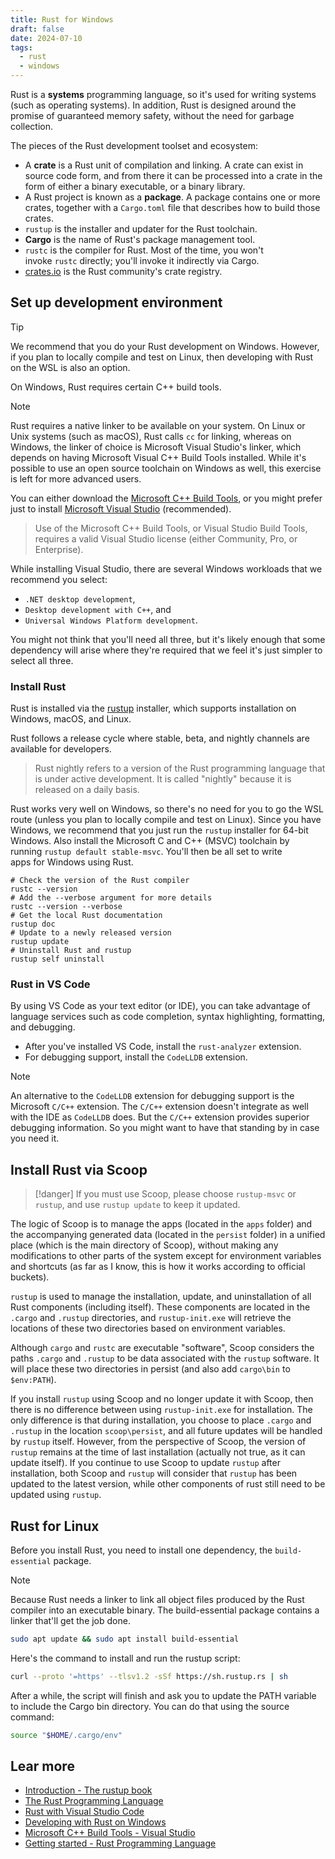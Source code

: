 ```yaml
---
title: Rust for Windows
draft: false
date: 2024-07-10
tags:
  - rust
  - windows
---
```


Rust is a **systems** programming language, so it's used for writing systems (such as operating systems). In addition, Rust is designed around the promise of guaranteed memory safety, without the need for garbage collection.

The pieces of the Rust development toolset and ecosystem:

- A **crate** is a Rust unit of compilation and linking. A crate can exist in source code form, and from there it can be processed into a crate in the form of either a binary executable, or a binary library.
- A Rust project is known as a **package**. A package contains one or more crates, together with a `Cargo.toml` file that describes how to build those crates.
- `rustup` is the installer and updater for the Rust toolchain.
- **Cargo** is the name of Rust's package management tool.
- `rustc` is the compiler for Rust. Most of the time, you won't invoke `rustc` directly; you'll invoke it indirectly via Cargo.
- [crates.io](https://crates.io/) is the Rust community's crate registry.

## Set up development environment

> [!tip]
> We recommend that you do your Rust development on Windows. However, if you plan to locally compile and test on Linux, then developing with Rust on the WSL is also an option.

On Windows, Rust requires certain C++ build tools.

> [!note]
> Rust requires a native linker to be available on your system. On Linux or Unix systems (such as macOS), Rust calls `cc` for linking, whereas on Windows, the linker of choice is Microsoft Visual Studio's linker, which depends on having Microsoft Visual C++ Build Tools installed. While it's possible to use an open source toolchain on Windows as well, this exercise is left for more advanced users.

You can either download the [Microsoft C++ Build Tools](https://visualstudio.microsoft.com/visual-cpp-build-tools/), or you might prefer just to install [Microsoft Visual Studio](https://visualstudio.microsoft.com/downloads/) (recommended).

> Use of the Microsoft C++ Build Tools, or Visual Studio Build Tools, requires a valid Visual Studio license (either Community, Pro, or Enterprise).

While installing Visual Studio, there are several Windows workloads that we recommend you select:

- `.NET desktop development`, 
- `Desktop development with C++`, and 
- `Universal Windows Platform development`.

You might not think that you'll need all three, but it's likely enough that some dependency will arise where they're required that we feel it's just simpler to select all three.

### Install Rust

Rust is installed via the [rustup](https://rustup.rs/) installer, which supports installation on Windows, macOS, and Linux.

Rust follows a release cycle where stable, beta, and nightly channels are available for developers.

> Rust nightly refers to a version of the Rust programming language that is under active development. It is called "nightly" because it is released on a daily basis.

Rust works very well on Windows, so there's no need for you to go the WSL route (unless you plan to locally compile and test on Linux). Since you have Windows, we recommend that you just run the `rustup` installer for 64-bit Windows. Also install the Microsoft C and C++ (MSVC) toolchain by running `rustup default stable-msvc`. You'll then be all set to write apps for Windows using Rust.

```shell
# Check the version of the Rust compiler
rustc --version
# Add the --verbose argument for more details
rustc --version --verbose
# Get the local Rust documentation
rustup doc
# Update to a newly released version
rustup update
# Uninstall Rust and rustup
rustup self uninstall
```

### Rust in VS Code

By using VS Code as your text editor (or IDE), you can take advantage of language services such as code completion, syntax highlighting, formatting, and debugging.

- After you've installed VS Code, install the `rust-analyzer` extension.
- For debugging support, install the `CodeLLDB` extension.

> [!note]
> An alternative to the `CodeLLDB` extension for debugging support is the Microsoft `C/C++` extension. The `C/C++` extension doesn't integrate as well with the IDE as `CodeLLDB` does. But the `C/C++` extension provides superior debugging information. So you might want to have that standing by in case you need it.

## Install Rust via Scoop

> [!danger]
> If you must use Scoop, please choose `rustup-msvc` or `rustup`, and use `rustup update` to keep it updated.

The logic of Scoop is to manage the apps (located in the `apps` folder) and the accompanying generated data (located in the `persist` folder) in a unified place (which is the main directory of Scoop), without making any modifications to other parts of the system except for environment variables and shortcuts (as far as I know, this is how it works according to official buckets).

`rustup` is used to manage the installation, update, and uninstallation of all Rust components (including itself). These components are located in the `.cargo` and `.rustup` directories, and `rustup-init.exe` will retrieve the locations of these two directories based on environment variables.

Although `cargo` and `rustc` are executable "software", Scoop considers the paths `.cargo` and `.rustup` to be data associated with the `rustup` software. It will place these two directories in persist (and also add `cargo\bin` to `$env:PATH`).

If you install `rustup` using Scoop and no longer update it with Scoop, then there is no difference between using `rustup-init.exe` for installation. The only difference is that during installation, you choose to place `.cargo` and `.rustup` in the location `scoop\persist`, and all future updates will be handled by `rustup` itself. However, from the perspective of Scoop, the version of `rustup` remains at the time of last installation (actually not true, as it can update itself). If you continue to use Scoop to update `rustup` after installation, both Scoop and `rustup` will consider that `rustup` has been updated to the latest version, while other components of rust still need to be updated using `rustup`.

## Rust for Linux

Before you install Rust, you need to install one dependency, the `build-essential` package.

> [!note]
> Because Rust needs a linker to link all object files produced by the Rust compiler into an executable binary. The build-essential package contains a linker that'll get the job done.

```bash
sudo apt update && sudo apt install build-essential
```

Here's the command to install and run the rustup script:

```bash
curl --proto '=https' --tlsv1.2 -sSf https://sh.rustup.rs | sh
```

After a while, the script will finish and ask you to update the PATH variable to include the Cargo bin directory. You can do that using the source command:

```bash
source "$HOME/.cargo/env"
```

## Lear more

- [Introduction - The rustup book](https://rust-lang.github.io/rustup/index.html)
- [The Rust Programming Language](https://doc.rust-lang.org/book/title-page.html)
- [Rust with Visual Studio Code](https://code.visualstudio.com/docs/languages/rust)
- [Developing with Rust on Windows](https://learn.microsoft.com/en-us/windows/dev-environment/rust/)
- [Microsoft C++ Build Tools - Visual Studio](https://visualstudio.microsoft.com/visual-cpp-build-tools/)
- [Getting started - Rust Programming Language](https://www.rust-lang.org/learn/get-started)
